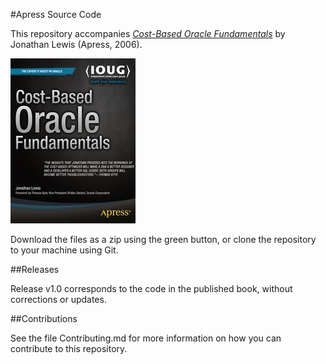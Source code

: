#Apress Source Code

This repository accompanies [*Cost-Based Oracle Fundamentals*](http://www.apress.com/9781590596364) by Jonathan Lewis (Apress, 2006).

![Cover image](9781590596364.jpg)

Download the files as a zip using the green button, or clone the repository to your machine using Git.

##Releases

Release v1.0 corresponds to the code in the published book, without corrections or updates.

##Contributions

See the file Contributing.md for more information on how you can contribute to this repository.
